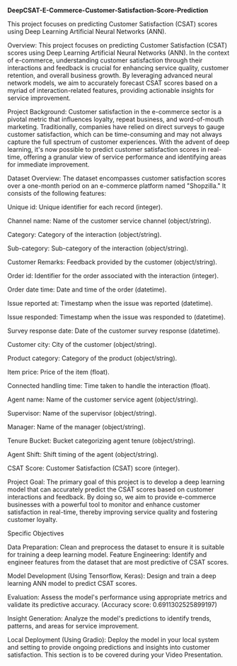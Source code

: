 **DeepCSAT-E-Commerce-Customer-Satisfaction-Score-Prediction**

This project focuses on predicting Customer Satisfaction (CSAT) scores using Deep Learning Artificial Neural Networks (ANN).

Overview: This project focuses on predicting Customer Satisfaction (CSAT) scores using Deep Learning Artificial Neural Networks (ANN). In the context of e-commerce, understanding customer satisfaction through their interactions and feedback is crucial for enhancing service quality, customer retention, and overall business growth. By leveraging advanced neural network models, we aim to accurately forecast CSAT scores based on a myriad of interaction-related features, providing actionable insights for service improvement.

Project Background: Customer satisfaction in the e-commerce sector is a pivotal metric that influences loyalty, repeat business, and word-of-mouth marketing. Traditionally, companies have relied on direct surveys to gauge customer satisfaction, which can be time-consuming and may not always capture the full spectrum of customer experiences. With the advent of deep learning, it's now possible to predict customer satisfaction scores in real-time, offering a granular view of service performance and identifying areas for immediate improvement.

Dataset Overview: The dataset encompasses customer satisfaction scores over a one-month period on an e-commerce platform named "Shopzilla." It consists of the following features:

Unique id: Unique identifier for each record (integer).

Channel name: Name of the customer service channel (object/string).

Category: Category of the interaction (object/string).

Sub-category: Sub-category of the interaction (object/string).

Customer Remarks: Feedback provided by the customer (object/string).

Order id: Identifier for the order associated with the interaction (integer).

Order date time: Date and time of the order (datetime).

Issue reported at: Timestamp when the issue was reported (datetime).

Issue responded: Timestamp when the issue was responded to (datetime).

Survey response date: Date of the customer survey response (datetime).

Customer city: City of the customer (object/string).

Product category: Category of the product (object/string).

Item price: Price of the item (float).

Connected handling time: Time taken to handle the interaction (float).

Agent name: Name of the customer service agent (object/string).

Supervisor: Name of the supervisor (object/string).

Manager: Name of the manager (object/string).

Tenure Bucket: Bucket categorizing agent tenure (object/string).

Agent Shift: Shift timing of the agent (object/string).

CSAT Score: Customer Satisfaction (CSAT) score (integer).

Project Goal: The primary goal of this project is to develop a deep learning model that can accurately predict the CSAT scores based on customer interactions and feedback. By doing so, we aim to provide e-commerce businesses with a powerful tool to monitor and enhance customer satisfaction in real-time, thereby improving service quality and fostering customer loyalty.

Specific Objectives

Data Preparation: Clean and preprocess the dataset to ensure it is suitable for training a deep learning model.
Feature Engineering: Identify and engineer features from the dataset that are most predictive of CSAT scores.

Model Development (Using Tensorflow, Keras): Design and train a deep learning ANN model to predict CSAT scores.

Evaluation: Assess the model's performance using appropriate metrics and validate its predictive accuracy. (Accuracy score: 0.6911302525899197)

Insight Generation: Analyze the model's predictions to identify trends, patterns, and areas for service improvement.

Local Deployment (Using Gradio): Deploy the model in your local system and setting to provide ongoing predictions and insights into customer satisfaction. This section is to be covered during your Video Presentation.
